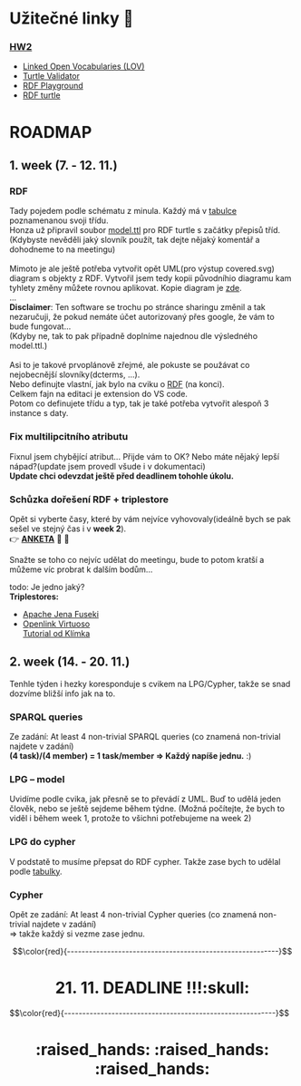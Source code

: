 # Užitečné linky :eyes:
### [HW2](https://jakub.xn--klmek-0sa.com/nprg036-hw2)

- [Linked Open Vocabularies (LOV)](https://lov.linkeddata.es/dataset/lov/)
- [Turtle Validator](http://ttl.summerofcode.be/)
- [RDF Playground](http://rdfplayground.dcc.uchile.cl/)
- [RDF turtle](https://www.w3.org/TR/turtle/)



# ROADMAP

## 1. week (7. - 12. 11.)
### RDF
Tady pojedem podle schématu z minula. Každý má v [tabulce](https://docs.google.com/spreadsheets/d/1uTtLzOIeqEwFoH9TViBvodOqBHcg-YHxN_iq-vWNm84/edit#gid=0) poznamenanou svoji třídu. <br>
Honza už připravil soubor [model.ttl](https://github.com/Cross-bit/NPRG036/blob/main/HW2/model.ttl) pro RDF turtle s začátky přepisů tříd.<br>
(Kdybyste nevěděli jaký slovník použít, tak dejte nějaký komentář a dohodneme to na meetingu)<br>
<br>
Mimoto je ale ještě potřeba vytvořit opět UML(pro výstup covered.svg) diagram s objekty z RDF. 
Vytvořil jsem tedy kopii původníhio diagramu kam tyhlety změny můžete rovnou aplikovat. Kopie diagram je [zde](https://online.visual-paradigm.com/w/tfsyjamu/diagrams/?lightbox=1&highlight=0000ff&edit=https%3A%2F%2Fonline.visual-paradigm.com%2Fw%2Ftfsyjamu%2Fdiagrams%2F%23G1mv44dDUabyuOmuSjimop1BVNR90ZjBAM&editBlankUrl=https%3A%2F%2Fonline.visual-paradigm.com%2Fapp%2Fdiagrams%2F%23diagram%3Aproj%3D0%26vpov%3D16.3%26vpob%3D20220410%26client%3D1%26edit%3D_blank&layers=1&nav=1&title=conceptual_diagram_rdf.vpd&vpov=16.3&vpob=20220410#Uhttps%3A%2F%2Fdrive.google.com%2Fuc%3Fid%3D1mv44dDUabyuOmuSjimop1BVNR90ZjBAM%26export%3Ddownload).<br>
...<br>
**Disclaimer**: Ten software se trochu po stránce sharingu změnil a tak nezaručuji, že pokud nemáte účet autorizovaný přes google, že vám to bude fungovat...<br>
(Kdyby ne, tak to pak případně doplníme najednou dle výsledného model.ttl.)<br>
<br>
Asi to je takové prvoplánově zřejmé, ale pokuste se použávat co nejobecnější slovníky(dcterms, ...). <br> Nebo definujte vlastní, jak bylo na cviku o [RDF](https://docs.google.com/presentation/d/1SUiDAQNzpwzwthzN9ejNV4sxhx_UehH__mMplTNX9q8) (na konci). 
<br>
Celkem fajn na editaci je extension do VS code.
<br>
Potom co definujete třídu a typ, tak je také potřeba vytvořit alespoň 3 instance s daty.


<!-- **Important:**
 
Every attribute used at least once.
At least 3 instances of each association.
At least 4 non-trivial SPARQL queries
At least 4 non-trivial Cypher queries -->

### Fix multilipcitního atributu
Fixnul jsem chybějící atribut... Přijde vám to OK? Nebo máte nějaký lepší nápad?(update jsem provedl všude i v dokumentaci)
<br>**Update chci odevzdat ještě před deadlinem tohohle úkolu.**

### Schůzka dořešení RDF + triplestore
Opět si vyberte časy, které by vám nejvíce vyhovovaly(ideálně bych se pak sešel ve stejný čas i v **week 2**).<br>
:point_right: **[ANKETA](https://doodle.com/meeting/organize/id/b6Xm0pze)** :lollipop: :candy:

Snažte se toho co nejvíc udělat do meetingu, bude to potom kratší a můžeme víc probrat k dalším bodům... 

todo: Je jedno jaký?<br>
**Triplestores:**
- [Apache Jena Fuseki](https://doodle.com/meeting/organize/id/b6Xm0pze)
- [Openlink Virtuoso](http://vos.openlinksw.com/owiki/wiki/VOS/VOSDownload)<br>
[Tutorial od Klímka](https://docs.google.com/presentation/d/1Me_9PDk9HlSFSry2bC_XamVQpheNpJRsqI5PhhrQXhw)


## 2. week (14. - 20. 11.)
Tenhle týden i hezky koresponduje s cvikem na LPG/Cypher, takže se snad dozvíme bližší info jak na to.
### SPARQL queries
Ze zadání: At least 4 non-trivial SPARQL queries (co znamená non-trivial najdete v zadání) <br>
**(4 task)/(4 member) = 1 task/member => Každý napíše jednu.** :)

### LPG – model
Uvidíme podle cvika, jak přesně se to převádí z UML. Buď to udělá jeden člověk, nebo se ještě sejdeme během týdne. (Možná počítejte, že bych to viděl i během week 1, protože to všichni potřebujeme na week 2)

### LPG do cypher
V podstatě to musíme přepsat do RDF cypher. Takže zase bych to udělal podle [tabulky](https://docs.google.com/spreadsheets/d/1uTtLzOIeqEwFoH9TViBvodOqBHcg-YHxN_iq-vWNm84/edit#gid=0).
<br> 

### Cypher
Opět ze zadání: At least 4 non-trivial Cypher queries (co znamená non-trivial najdete v zadání)<br>
=> takže každý si vezme zase jednu.


$$\color{red}{----------------------------------------------------------}$$
<h1 align="center">21. 11. DEADLINE !!!:skull:</h1>
$$\color{red}{----------------------------------------------------------}$$
<h1 align="center">:raised_hands: :raised_hands: :raised_hands:</h1>
